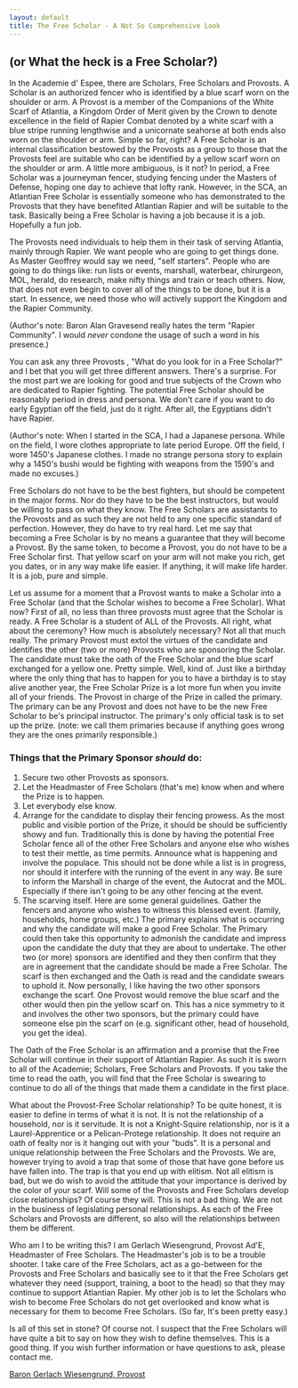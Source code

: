 ```yaml
---
layout: default
title: The Free Scholar - A Not So Comprehensive Look
---
```


## (or What the heck is a Free Scholar?)

In the Academie d' Espee, there are Scholars, Free Scholars and Provosts. A
Scholar is an authorized fencer who is identified by a blue scarf worn on
the shoulder or arm.  A Provost is a member of the Companions of the White
Scarf of Atlantia, a Kingdom Order of Merit given by the Crown to denote
excellence in the field of Rapier Combat denoted by a white scarf with a
blue stripe running lengthwise and a unicornate seahorse at both ends also
worn on the shoulder or arm.  Simple so far, right?  A Free Scholar is an
internal classification bestowed by the Provosts as a group to those that
the Provosts feel are suitable who can be identified by a yellow scarf worn
on the shoulder or arm.  A little more ambiguous, is it not?  In period, a
Free Scholar was a journeyman fencer, studying fencing under the Masters of
Defense, hoping one day to achieve that lofty rank.  However, in the SCA, an
Atlantian Free Scholar is essentially someone who has demonstrated to the
Provosts that they have benefited Atlantian Rapier and will be suitable to
the task.  Basically being a Free Scholar is having a job because it is a job.
Hopefully a fun job.  

The Provosts need individuals to help them in their task of serving Atlantia,
mainly through Rapier.  We want people who are going to get things done.
As Master Geoffrey would say we need, "self starters".  People who are going
to do things like: run lists or events, marshall, waterbear, chirurgeon, MOL,
herald, do research, make nifty things and train or teach others.  Now, that
does not even begin to cover all of the things to be done, but it is a start.
In essence, we need those who will actively support the Kingdom and the Rapier
Community.

(Author's note: Baron Alan Gravesend really hates the term "Rapier Community".  I would *never* condone the usage of such a word in his presence.)

You can ask any three Provosts , "What do you look for in a Free Scholar?"
and I bet that you will get three different answers.  There's a surprise.  For
the most part we are looking for good and true subjects of the Crown who are
dedicated to Rapier fighting.  The potential Free Scholar should be reasonably
period in dress and persona.  We don't care if you want to do early Egyptian
off the field, just do it right.  After all, the Egyptians didn't have Rapier.

(Author's note: When I started in the SCA, I had a Japanese persona.  While on
the field, I wore clothes appropriate to late period Europe.  Off the field, I
wore 1450's Japanese clothes.  I made no strange persona story to explain why
a 1450's bushi would be fighting with weapons from the 1590's and made no excuses.)

Free Scholars do not have to be the best fighters, but should be competent in the
major forms.  Nor do they have to be the best instructors, but would be willing
to pass on what they know.  The Free Scholars are assistants to the Provosts and
as such they are not held to any one specific standard of perfection.  However,
they do have to try real hard.  Let me say that becoming a Free Scholar is by no
means a guarantee that they will become a Provost.  By the same token, to become
a Provost, you do not have to be a Free Scholar first.  That yellow scarf on your
arm will not make you rich, get you dates, or in any way make life easier.  If
anything, it will make life harder.  It is a job, pure and simple.

Let us assume for a moment that a Provost wants to make a Scholar into a Free
Scholar (and that the Scholar wishes to become a Free Scholar).  What now?
First of all, no less than three provosts must agree that the Scholar is ready.
A Free Scholar is a student of ALL of the Provosts.  All right, what about the
ceremony?  How much is absolutely necessary?  Not all that much really.  The
primary Provost must extol the virtues of the candidate and identifies the
other (two or more) Provosts who are sponsoring the Scholar.  The candidate
must take the oath of the Free Scholar and the blue scarf exchanged for a
yellow one.  Pretty simple.  Well, kind of.  Just like a birthday where the
only thing that has to happen for you to have a birthday is to stay alive
another year, the Free Scholar Prize is a lot more fun when you invite all
of your friends.  The Provost in charge of the Prize in called the primary.
The primary can be any Provost and does not have to be the new Free Scholar
to be's principal instructor.  The primary's only official task is to set up
the prize.  (note: we call them primaries because if anything goes wrong
they are the ones primarily responsible.) 

### Things that the Primary Sponsor *should* do:

1. Secure two other Provosts as sponsors.
1. Let the Headmaster of Free Scholars (that's me) know when and where the Prize is to happen.
1. Let everybody else know.
1. Arrange for the candidate to display their fencing prowess.  As the most public and visible portion of the Prize, it should be should be sufficiently showy and fun.  Traditionally this is done by having the potential Free Scholar fence all of the other Free Scholars and anyone else who wishes to test their mettle, as time permits.  Announce what is happening and involve the populace.  This should not be done while a list is in progress, nor should it interfere with the running of the event in any way.  Be sure to inform the Marshall in charge of the event, the Autocrat and the MOL.  Especially if there isn't going to be any other fencing at the event.
1. The scarving itself.  Here are some general guidelines.  Gather the fencers and anyone who wishes to witness this blessed event.  (family, households, home groups, etc.) The primary explains what is occurring and why the candidate will make a good Free Scholar.  The Primary could then take this opportunity to admonish the candidate and impress upon the candidate the duty that they are about to undertake.  The other two (or more) sponsors are identified and they then confirm that they are in agreement that the candidate should be made a Free Scholar.  The scarf is then exchanged and the Oath is read and the candidate swears to uphold it.  Now personally, I like having the two other sponsors exchange the scarf.  One Provost would remove the blue scarf and the other would then pin the yellow scarf on.  This has a nice symmetry to it and involves the other two sponsors, but the primary could have someone else pin the scarf on (e.g. significant other, head of household, you get the idea).

The Oath of the Free Scholar is an affirmation and a promise that the Free
Scholar will continue in their support of Atlantian Rapier.  As such it is
sworn to all of the Academie; Scholars, Free Scholars and Provosts.  If you
take the time to read the oath, you will find that the Free Scholar is swearing
to continue to do all of the things that made them a candidate in the first
place.

What about the Provost-Free Scholar relationship?  To be quite honest,
it is easier to define in terms of what it is not.  It is not the
relationship of a household, nor is it servitude.  It is not a Knight-Squire
relationship, nor is it a Laurel-Apprentice or a Pelican-Protege relationship.
 It does not require an oath of fealty nor is it hanging out with your "buds".
 It is a personal and unique relationship between the Free Scholars and the
Provosts.  We are, however trying to avoid a trap that some of those that
have gone before us have fallen into.  The trap is that you end up with
elitism.  Not all elitism is bad, but we do wish to avoid the attitude that
your importance is derived by the color of your scarf.  Will some of the
Provosts and Free Scholars develop close relationships?  Of course they
will.  This is not a bad thing.  We are not in the business of legislating
personal relationships.  As each of the Free Scholars and Provosts are
different, so also will the relationships between them be different.  

Who am I to be writing this? I am Gerlach Wiesengrund, Provost Ad'E,
Headmaster of Free Scholars.  The Headmaster's job is to be a trouble
shooter.  I take care of the Free Scholars, act as a go-between for the
Provosts and Free Scholars and basically see to it that the Free Scholars
get whatever they need (support, training, a boot to the head) so that
they may continue to support Atlantian Rapier.  My other job is to let
the Scholars who wish to become Free Scholars do not get overlooked and
know what is necessary for them to become Free Scholars.  (So far, It's
been pretty easy.)

Is all of this set in stone?  Of course not.  I suspect that the Free
Scholars will have quite a bit to say on how they wish to define
themselves.  This is a good thing.  If you wish further information or
have questions to ask, please contact me.

[Baron Gerlach Wiesengrund, Provost](mailto:jhdavis-at-cstone.net)
